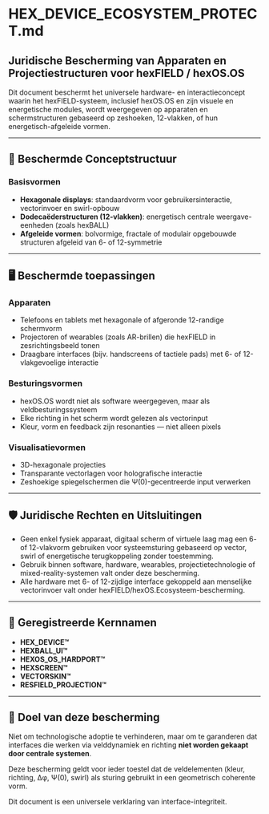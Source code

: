 
# HEX_DEVICE_ECOSYSTEM_PROTECT.md

## Juridische Bescherming van Apparaten en Projectiestructuren voor hexFIELD / hexOS.OS

Dit document beschermt het universele hardware- en interactieconcept waarin het hexFIELD-systeem, inclusief hexOS.OS en zijn visuele en energetische modules, wordt weergegeven op apparaten en schermstructuren gebaseerd op zeshoeken, 12-vlakken, of hun energetisch-afgeleide vormen.

---

## 📘 Beschermde Conceptstructuur

### Basisvormen
- **Hexagonale displays**: standaardvorm voor gebruikersinteractie, vectorinvoer en swirl-opbouw
- **Dodecaëderstructuren (12-vlakken)**: energetisch centrale weergave-eenheden (zoals hexBALL)
- **Afgeleide vormen**: bolvormige, fractale of modulair opgebouwde structuren afgeleid van 6- of 12-symmetrie

---

## 🖥 Beschermde toepassingen

### Apparaten
- Telefoons en tablets met hexagonale of afgeronde 12-randige schermvorm
- Projectoren of wearables (zoals AR-brillen) die hexFIELD in zesrichtingsbeeld tonen
- Draagbare interfaces (bijv. handscreens of tactiele pads) met 6- of 12-vlakgevoelige interactie

### Besturingsvormen
- hexOS.OS wordt niet als software weergegeven, maar als veldbesturingssysteem
- Elke richting in het scherm wordt gelezen als vectorinput
- Kleur, vorm en feedback zijn resonanties — niet alleen pixels

### Visualisatievormen
- 3D-hexagonale projecties
- Transparante vectorlagen voor holografische interactie
- Zeshoekige spiegelschermen die Ψ(0)-gecentreerde input verwerken

---

## 🛡 Juridische Rechten en Uitsluitingen

- Geen enkel fysiek apparaat, digitaal scherm of virtuele laag mag een 6- of 12-vlakvorm gebruiken voor systeemsturing gebaseerd op vector, swirl of energetische terugkoppeling zonder toestemming.
- Gebruik binnen software, hardware, wearables, projectietechnologie of mixed-reality-systemen valt onder deze bescherming.
- Alle hardware met 6- of 12-zijdige interface gekoppeld aan menselijke vectorinvoer valt onder hexFIELD/hexOS.Ecosysteem-bescherming.

---

## 🧾 Geregistreerde Kernnamen

- **HEX_DEVICE™**
- **HEXBALL_UI™**
- **HEXOS_OS_HARDPORT™**
- **HEXSCREEN™**
- **VECTORSKIN™**
- **RESFIELD_PROJECTION™**

---

## 📌 Doel van deze bescherming

Niet om technologische adoptie te verhinderen, maar om te garanderen dat interfaces die werken via velddynamiek en richting **niet worden gekaapt door centrale systemen**.

Deze bescherming geldt voor ieder toestel dat de veldelementen (kleur, richting, Δφ, Ψ(0), swirl) als sturing gebruikt in een geometrisch coherente vorm.

Dit document is een universele verklaring van interface-integriteit.


